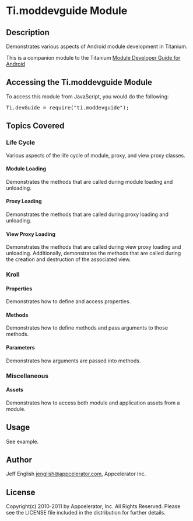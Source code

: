 # Ti.moddevguide Module

## Description

Demonstrates various aspects of Android module development in Titanium.

This is a companion module to the Titanium [Module Developer Guide for Android](http://wiki.appcelerator.org/display/guides/Module+Developer+Guide+for+Android)

## Accessing the Ti.moddevguide Module

To access this module from JavaScript, you would do the following:

<pre>Ti.devGuide = require("ti.moddevguide");</pre>

## Topics Covered

### Life Cycle

Various aspects of the life cycle of module, proxy, and view proxy classes.

#### Module Loading

Demonstrates the methods that are called during module loading and unloading.

#### Proxy Loading

Demonstrates the methods that are called during proxy loading and unloading.

#### View Proxy Loading

Demonstrates the methods that are called during view proxy loading and unloading. Additionally, demonstrates the methods that are called during the creation and destruction of the associated view.

### Kroll

#### Properties

Demonstrates how to define and access properties.

#### Methods

Demonstrates how to define methods and pass arguments to those methods.

#### Parameters

Demonstrates how arguments are passed into methods.

### Miscellaneous

#### Assets

Demonstrates how to access both module and application assets from a module.

## Usage

See example.

## Author

Jeff English <jenglish@appcelerator.com>, Appcelerator Inc.

## License

Copyright(c) 2010-2011 by Appcelerator, Inc. All Rights Reserved. Please see the LICENSE file included in the distribution for further details.
